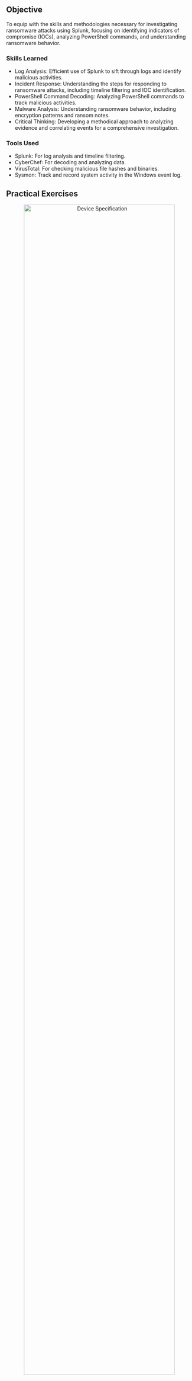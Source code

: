 ## Objective

To equip with the skills and methodologies necessary for investigating ransomware attacks using Splunk, focusing on identifying indicators of compromise (IOCs), analyzing PowerShell commands, and understanding ransomware behavior.

### Skills Learned

- Log Analysis: Efficient use of Splunk to sift through logs and identify malicious activities.
- Incident Response: Understanding the steps for responding to ransomware attacks, including timeline filtering and IOC identification.
- PowerShell Command Decoding: Analyzing PowerShell commands to track malicious activities.
- Malware Analysis: Understanding ransomware behavior, including encryption patterns and ransom notes.
- Critical Thinking: Developing a methodical approach to analyzing evidence and correlating events for a comprehensive investigation.
  
### Tools Used

- Splunk: For log analysis and timeline filtering.
- CyberChef: For decoding and analyzing data.
- VirusTotal: For checking malicious file hashes and binaries.
- Sysmon: Track and record system activity in the Windows event log.

## Practical Exercises

<p align="center">
<img src="https://imgur.com/LwGyPzk.png" height="90%" width="90%" alt="Device Specification"/>
<br/>
<b>Set the timeline to match the time of incident.</b>
<br/>

<p align="center">
<img src="https://imgur.com/fxaCAzW.png" height="90%" width="90%" alt="Device Specification"/>
<br/>
<b>Check which sources are available.</b>
<br/>

<p align="center">
<img src="https://imgur.com/k70KDWN.png" height="90%" width="90%" alt="Device Specification"/>
<br/>
<b>User machine's IP address.</b>
<br/>

<p align="center">
<img src="https://imgur.com/mjg7xjG.png" height="90%" width="90%" alt="Device Specification"/>
<br/>
<b>Destination IP addresses that the user's machine tried to connect to.</b>
<br/>

<p align="center">
<img src="https://imgur.com/nNzYJvu.png" height="90%" width="90%" alt="Device Specification"/>
<br/>
<img src="https://imgur.com/nbWCpTQ.png" height="90%" width="90%" alt="Device Specification"/>
<br/>
<img src="https://imgur.com/zeT5lk3.png" height="90%" width="90%" alt="Device Specification"/>
<br/>
<b>The suspicious destination IP address that the user's machine tried to connect to, along with a suspicious executable in the Temp directory, seems suspicious.</b>
<br/>

<p align="center">
<img src="https://imgur.com/zgETTsb.png" height="90%" width="90%" alt="Device Specification"/>
<br/>
<b>The address from which the suspicious binary was downloaded.</b>
<br/>

<p align="center">
<img src="https://imgur.com/tPGQ0mw.png" height="90%" width="90%" alt="Device Specification"/>
<br/>
<b>The command was executed to configure the suspicious binary to run with elevated privileges.</b>
<br/>

<p align="center">
<img src="https://imgur.com/0oLTNJX.png" height="90%" width="90%" alt="Device Specification"/>
<br/>
<b>The permissions under which the suspicious binary runs, and the command that runs the binary with elevated privileges.</b>
<br/>

<p align="center">
<img src="https://imgur.com/zSJhDWs.png" height="90%" width="90%" alt="Device Specification"/>
<br/>
<b>The remote server to which the suspicious binary connected.</b>
<br/>

<p align="center">
<img src="https://imgur.com/4TqxgSS.png" height="90%" width="90%" alt="Device Specification"/>
<br/>
<b>A PowerShell script was downloaded to the same location as the suspicious binary.</b>
<br/>

<p align="center">
<img src="https://imgur.com/9yUo9DM.png" height="90%" width="90%" alt="Device Specification"/>
<br/>
<img src="https://imgur.com/quvLzAR.png" height="90%" width="90%" alt="Device Specification"/>
<br/>
<b>The actual name of the malicious script after it was flagged as malicious.</b>
<br/>

<p align="center">
<img src="https://imgur.com/MjFLUEC.png" height="90%" width="90%" alt="Device Specification"/>
<br/>
<b>A ransomware note was saved to the user's machine disk.</b>
<br/>

<p align="center">
<img src="https://imgur.com/9JqYLSq.png" height="90%" width="90%" alt="Device Specification"/>
<br/>
<b>The image file was saved to disk to replace the user's desktop wallpaper, similar to how most ransomware replaces the desktop wallpaper</b>
<br/>

## Outcome

- Improved Investigation Skills: Gain hands-on experience with Splunk and other essential tools, enhancing efficiency in identifying and analyzing IOCs.
- IOC Identification: Successful identification of key IOCs, including malicious binaries, PowerShell commands, and ransomware characteristics.
- Enhanced Response Tactics: Learn to respond quickly to incidents, focusing on relevant logs and events within defined timeframes.
- Understanding Ransomware: Comprehensive knowledge of ransomware behavior, including file encryption, ransom notes, and executable interactions.

## Acknowledgements

This project combines ideas and methods from various sources, such as the TryHackMe - PS Eclipse room and my IT experience. These resources provided the fundamental information and techniques, which were then modified in light of practical uses.
 - [TryHackMe - PS Eclipse](https://tryhackme.com/r/room/posheclipse)
 - [Splunk](https://www.splunk.com/)
 - [CyberChef](https://gchq.github.io/CyberChef/)
 - [VirusTotal](https://www.virustotal.com/)
 - [Sysmon](https://learn.microsoft.com/en-us/sysinternals/downloads/sysmon)

## Disclaimer

The sole goals of the projects and activities here are for education and ethical cybersecurity research. All work was conducted in controlled environments, such as paid cloud spaces, private labs, and online cybersecurity education platforms. Online learning and cloud tasks adhered closely to all usage guidelines. Never use these projects for improper or unlawful purposes. It is always prohibited to break into any computer system or network. Any misuse of the provided information or code is not the responsibility of the author or authors.
